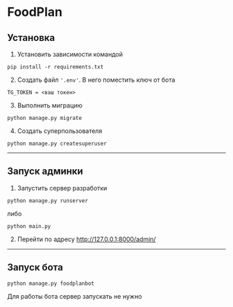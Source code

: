 # FoodPlan


## Установка
1. Установить зависимости командой
```
pip install -r requirements.txt
```
2. Создать файл `'.env'`. В него поместить ключ от бота
```
TG_TOKEN = <ваш токен>
```
3. Выполнить миграцию
```
python manage.py migrate
```
4. Создать суперпользователя
```
python manage.py createsuperuser
```
---

## Запуск админки

1. Запустить сервер разработки
```
python manage.py runserver
```

либо

```
python main.py
```

2. Перейти по адресу http://127.0.0.1:8000/admin/
---



## Запуск бота
```
python manage.py foodplanbot
```
Для работы бота сервер запускать не нужно

